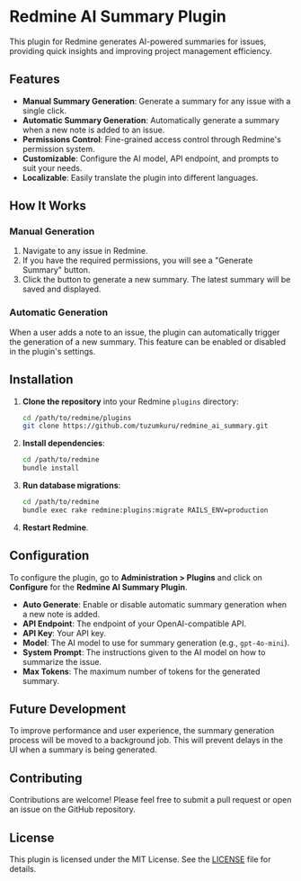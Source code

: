 # Redmine AI Summary Plugin

This plugin for Redmine generates AI-powered summaries for issues, providing quick insights and improving project management efficiency.

## Features

*   **Manual Summary Generation**: Generate a summary for any issue with a single click.
*   **Automatic Summary Generation**: Automatically generate a summary when a new note is added to an issue.
*   **Permissions Control**: Fine-grained access control through Redmine's permission system.
*   **Customizable**: Configure the AI model, API endpoint, and prompts to suit your needs.
*   **Localizable**: Easily translate the plugin into different languages.

## How It Works

### Manual Generation

1.  Navigate to any issue in Redmine.
2.  If you have the required permissions, you will see a "Generate Summary" button.
3.  Click the button to generate a new summary. The latest summary will be saved and displayed.

### Automatic Generation

When a user adds a note to an issue, the plugin can automatically trigger the generation of a new summary. This feature can be enabled or disabled in the plugin's settings.

## Installation

1.  **Clone the repository** into your Redmine `plugins` directory:
    ```bash
    cd /path/to/redmine/plugins
    git clone https://github.com/tuzumkuru/redmine_ai_summary.git
    ```
2.  **Install dependencies**:
    ```bash
    cd /path/to/redmine
    bundle install
    ```
3.  **Run database migrations**:
    ```bash
    cd /path/to/redmine
    bundle exec rake redmine:plugins:migrate RAILS_ENV=production
    ```
4.  **Restart Redmine**.

## Configuration

To configure the plugin, go to **Administration > Plugins** and click on **Configure** for the **Redmine AI Summary Plugin**.

*   **Auto Generate**: Enable or disable automatic summary generation when a new note is added.
*   **API Endpoint**: The endpoint of your OpenAI-compatible API.
*   **API Key**: Your API key.
*   **Model**: The AI model to use for summary generation (e.g., `gpt-4o-mini`).
*   **System Prompt**: The instructions given to the AI model on how to summarize the issue.
*   **Max Tokens**: The maximum number of tokens for the generated summary.

## Future Development

To improve performance and user experience, the summary generation process will be moved to a background job. This will prevent delays in the UI when a summary is being generated.

## Contributing

Contributions are welcome! Please feel free to submit a pull request or open an issue on the GitHub repository.

## License

This plugin is licensed under the MIT License. See the [LICENSE](LICENSE) file for details.
